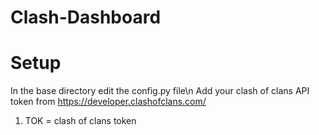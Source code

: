 # Clash-Dashboard

# Setup
In the base directory edit the config.py file\n
Add your clash of clans API token from https://developer.clashofclans.com/

1) TOK = clash of clans token
